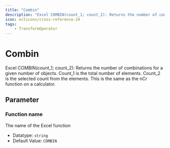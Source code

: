 ```yaml
---
title: "Combin"
description: "Excel COMBIN(count_1; count_2): Returns the number of combinations for a given number of objects. Count_1 is the total number of elements. Count_2 is the selected count from the elements. This is the same as the nCr function on a calculator."
icon: octicons/cross-reference-24
tags: 
    - TransformOperator
---
```

# Combin
<!-- This file was generated - DO NOT CHANGE IT MANUALLY -->



Excel COMBIN(count_1; count_2): Returns the number of combinations for a given number of objects. Count_1 is the total number of elements. Count_2 is the selected count from the elements. This is the same as the nCr function on a calculator.

## Parameter

### Function name

The name of the Excel function

- Datatype: `string`
- Default Value: `COMBIN`



